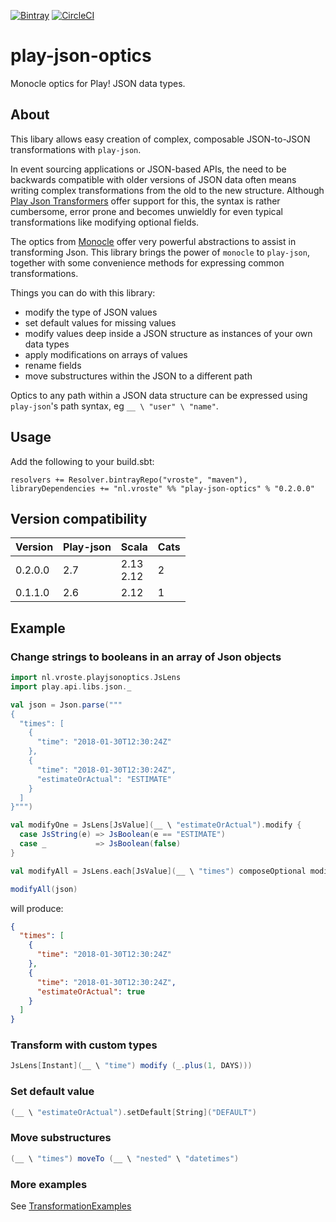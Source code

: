 
[![Bintray](https://img.shields.io/bintray/v/vroste/maven/play-json-optics?label=latest)](https://bintray.com/vroste/maven/play-json-optics/_latestVersion)
[![CircleCI](https://circleci.com/gh/svroonland/play-json-optics.svg?style=svg)](https://circleci.com/gh/svroonland/play-json-optics)

# play-json-optics
Monocle optics for Play! JSON data types. 

## About 
This libary allows easy creation of complex, composable JSON-to-JSON transformations with `play-json`.

In event sourcing applications or JSON-based APIs, the need to be backwards compatible with older versions of JSON data often means 
writing complex transformations from the old to the new structure. Although [Play Json Transformers](https://www.playframework.com/documentation/2.6.x/ScalaJsonTransformers) 
offer support for this, the syntax is rather cumbersome, error prone and becomes unwieldly for even typical transformations like modifying optional fields.

The optics from [Monocle](http://julien-truffaut.github.io/Monocle/) offer very powerful abstractions to assist in transforming Json. This library brings the power of `monocle` to `play-json`, together with some convenience methods for expressing common transformations.

Things you can do with this library:
* modify the type of JSON values
* set default values for missing values
* modify values deep inside a JSON structure as instances of your own data types
* apply modifications on arrays of values
* rename fields
* move substructures within the JSON to a different path

Optics to any path within a JSON data structure can be expressed using `play-json`'s path syntax, eg `__ \ "user" \ "name"`.

## Usage
Add the following to your build.sbt:

```
resolvers += Resolver.bintrayRepo("vroste", "maven"),
libraryDependencies += "nl.vroste" %% "play-json-optics" % "0.2.0.0"
```

## Version compatibility

| Version | Play-json | Scala          | Cats |
| ------- | --------- | -------------- | ---- |
| 0.2.0.0 | 2.7       | 2.13<br />2.12 | 2    |
| 0.1.1.0 | 2.6       | 2.12           | 1    |

## Example

### Change strings to booleans in an array of Json objects
```scala
import nl.vroste.playjsonoptics.JsLens
import play.api.libs.json._

val json = Json.parse(""" 
{
  "times": [
    {
      "time": "2018-01-30T12:30:24Z"
    },
    {
      "time": "2018-01-30T12:30:24Z",
      "estimateOrActual": "ESTIMATE"
    }
  ]
}""")

val modifyOne = JsLens[JsValue](__ \ "estimateOrActual").modify {
  case JsString(e) => JsBoolean(e == "ESTIMATE")
  case _           => JsBoolean(false)
}

val modifyAll = JsLens.each[JsValue](__ \ "times") composeOptional modifyOne

modifyAll(json) 
```
will produce: 
```json
{
  "times": [
    {
      "time": "2018-01-30T12:30:24Z"
    },
    {
      "time": "2018-01-30T12:30:24Z",
      "estimateOrActual": true
    }
  ]
}
```

### Transform with custom types
```scala
JsLens[Instant](__ \ "time") modify (_.plus(1, DAYS)))
```

### Set default value
```scala
(__ \ "estimateOrActual").setDefault[String]("DEFAULT")
```

### Move substructures
```scala
(__ \ "times") moveTo (__ \ "nested" \ "datetimes")
```
### More examples
See [TransformationExamples](https://github.com/svroonland/play-json-optics/blob/master/playjsonoptics/src/test/scala/com/vroste/playjsonoptics/examples/TransformationExamples.scala)

